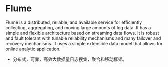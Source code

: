 # Flume

 Flume is a distributed, reliable, and available service for efficiently collecting, aggregating, and moving large amounts of log data. It has a simple and flexible architecture based on streaming data flows. It is robust and fault tolerant with tunable reliability mechanisms and many failover and recovery mechanisms. It uses a simple extensible data model that allows for online analytic application.

* 分布式，可靠，高效大数据量日志搜集，聚合和移动框架。
